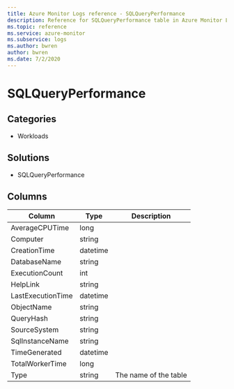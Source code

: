 ```yaml
---
title: Azure Monitor Logs reference - SQLQueryPerformance
description: Reference for SQLQueryPerformance table in Azure Monitor Logs.
ms.topic: reference
ms.service: azure-monitor
ms.subservice: logs
ms.author: bwren
author: bwren
ms.date: 7/2/2020
---
```


# SQLQueryPerformance

 

## Categories

- Workloads
## Solutions

- SQLQueryPerformance




## Columns

|Column|Type|Description|
|---|---|---|
|AverageCPUTime|long||
|Computer|string||
|CreationTime|datetime||
|DatabaseName|string||
|ExecutionCount|int||
|HelpLink|string||
|LastExecutionTime|datetime||
|ObjectName|string||
|QueryHash|string||
|SourceSystem|string||
|SqlInstanceName|string||
|TimeGenerated|datetime||
|TotalWorkerTime|long||
|Type|string|The name of the table|

